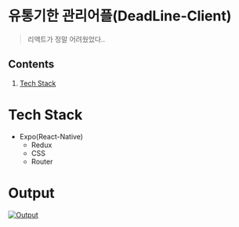 # 유통기한 관리어플(DeadLine-Client)
> 리액트가 정말 어려웠었다..
## Contents
1. [Tech Stack](#Tech-Stack)

# Tech Stack
- Expo(React-Native)
  - Redux
  - CSS
  - Router

# Output

[![Output](https://user-images.githubusercontent.com/56459078/154798156-16ebb655-4c61-4efa-816a-e865318e8bdb.png)](https://youtu.be/_gnYCD-SFpA)
